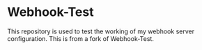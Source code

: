 # Webhook-Test
This repository is used to test the working of my webhook server configuration. This is from a fork of Webhook-Test.
